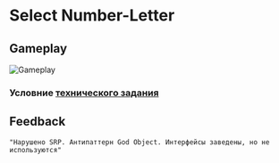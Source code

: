 # Select Number-Letter

## Gameplay
![Gameplay](Images/Gameplay.gif)

### Условние [технического задания](ТЗ_Тестового_задания_Junior_Unity_Developer.pdf)

## Feedback
`"Нарушено SRP. Антипаттерн God Object. Интерфейсы заведены, но не используются"`